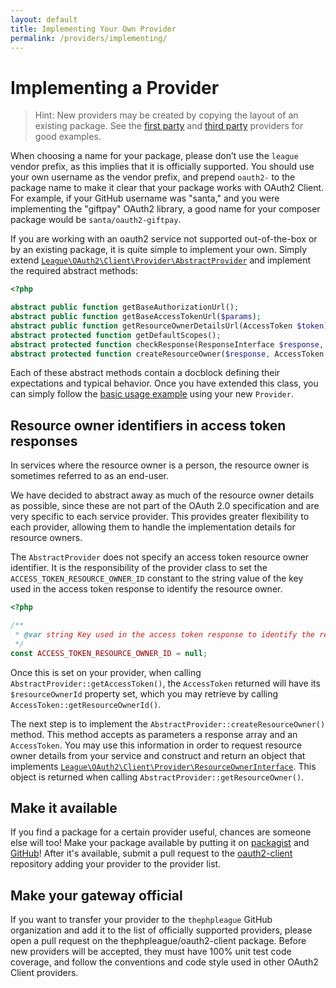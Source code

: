 ```yaml
---
layout: default
title: Implementing Your Own Provider
permalink: /providers/implementing/
---
```


Implementing a Provider
========================

> Hint: New providers may be created by copying the layout of an existing package. See
the [first party](/providers/league) and [third party](/providers/thirdparty) providers for good examples.

When choosing a name for your package, please don’t use the `league` vendor
prefix, as this implies that it is officially supported. You should use your own
username as the vendor prefix, and prepend `oauth2-` to the package name to make
it clear that your package works with OAuth2 Client. For example, if your GitHub
username was "santa," and you were implementing the "giftpay" OAuth2 library, a
good name for your composer package would be `santa/oauth2-giftpay`.

If you are working with an oauth2 service not supported out-of-the-box or by an
existing package, it is quite simple to implement your own. Simply extend
[`League\OAuth2\Client\Provider\AbstractProvider`](https://github.com/thephpleague/oauth2-client/blob/master/src/Provider/AbstractProvider.php)
and implement the required abstract methods:

~~~ php
<?php

abstract public function getBaseAuthorizationUrl();
abstract public function getBaseAccessTokenUrl($params);
abstract public function getResourceOwnerDetailsUrl(AccessToken $token);
abstract protected function getDefaultScopes();
abstract protected function checkResponse(ResponseInterface $response, $data);
abstract protected function createResourceOwner($response, AccessToken $token);
~~~

Each of these abstract methods contain a docblock defining their expectations
and typical behavior. Once you have extended this class, you can simply follow
the [basic usage example](/usage) using your new `Provider`.

Resource owner identifiers in access token responses
-----------------------------------------------------

In services where the resource owner is a person, the resource owner is sometimes
referred to as an end-user.

We have decided to abstract away as much of the resource owner details as possible,
since these are not part of the OAuth 2.0 specification and are very specific to each
service provider. This provides greater flexibility to each provider, allowing
them to handle the implementation details for resource owners.

The `AbstractProvider` does not specify an access token resource owner identifier. It is
the responsibility of the provider class to set the `ACCESS_TOKEN_RESOURCE_OWNER_ID` constant
to the string value of the key used in the access token response to identify the
resource owner.

~~~ php
<?php

/**
 * @var string Key used in the access token response to identify the resource owner.
 */
const ACCESS_TOKEN_RESOURCE_OWNER_ID = null;
~~~

Once this is set on your provider, when calling `AbstractProvider::getAccessToken()`,
the `AccessToken` returned will have its `$resourceOwnerId` property set, which you may
retrieve by calling `AccessToken::getResourceOwnerId()`.

The next step is to implement the `AbstractProvider::createResourceOwner()` method. This
method accepts as parameters a response array and an `AccessToken`. You may use
this information in order to request resource owner details from your service and
construct and return an object that implements
[`League\OAuth2\Client\Provider\ResourceOwnerInterface`](https://github.com/thephpleague/oauth2-client/blob/master/src/Provider/ResourceOwnerInterface.php).
This object is returned when calling `AbstractProvider::getResourceOwner()`.

Make it available
------------------

If you find a package for a certain provider useful, chances are someone else will too! Make your package available by
putting it on [packagist](http://packagist.org) and [GitHub](https://github.com)! After it's available, submit a pull request
to the [oauth2-client](https://github.com/thephpleague/oauth2-client) repository adding your provider to the provider list.

Make your gateway official
---------------------------

If you want to transfer your provider to the `thephpleague` GitHub organization
and add it to the list of officially supported providers, please open a pull
request on the thephpleague/oauth2-client package. Before new providers will be
accepted, they must have 100% unit test code coverage, and follow the
conventions and code style used in other OAuth2 Client providers.
